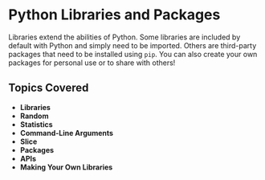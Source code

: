 # Python Libraries and Packages

Libraries extend the abilities of Python. Some libraries are included by default with Python and simply need to be imported. Others are third-party packages that need to be installed using `pip`. You can also create your own packages for personal use or to share with others!

## Topics Covered

- **Libraries**
- **Random**
- **Statistics**
- **Command-Line Arguments**
- **Slice**
- **Packages**
- **APIs**
- **Making Your Own Libraries**
